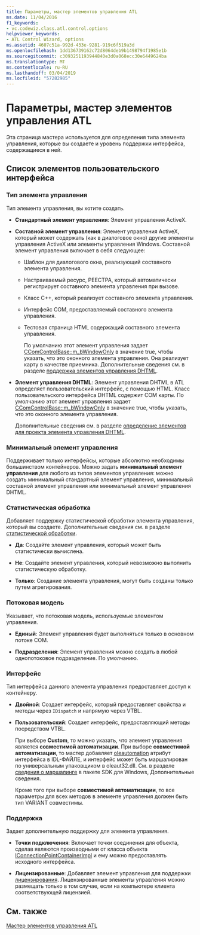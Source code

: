 ```yaml
---
title: Параметры, мастер элементов управления ATL
ms.date: 11/04/2016
f1_keywords:
- vc.codewiz.class.atl.control.options
helpviewer_keywords:
- ATL Control Wizard, options
ms.assetid: 4607c51a-992d-433e-9281-919c6f519a3d
ms.openlocfilehash: 1dd136739162c72d8064deb9b1498794f1985e1b
ms.sourcegitcommit: c3093251193944840e3d0a068ecc30e6449624ba
ms.translationtype: MT
ms.contentlocale: ru-RU
ms.lasthandoff: 03/04/2019
ms.locfileid: "57282985"
---
```

# <a name="options-atl-control-wizard"></a>Параметры, мастер элементов управления ATL

Эта страница мастера используется для определения типа элемента управления, которые вы создаете и уровень поддержки интерфейса, содержащиеся в ней.

## <a name="uielement-list"></a>Список элементов пользовательского интерфейса

### <a name="control-type"></a>Тип элемента управления

Тип элемента управления, вы хотите создать.

- **Стандартный элемент управления**: Элемент управления ActiveX.

- **Составной элемент управления**: Элемент управления ActiveX, который может содержать (как в диалоговое окно) другие элементы управления ActiveX или элементы управления Windows. Составной элемент управления включает в себя следующее:

  - Шаблон для диалогового окна, реализующий составного элемента управления.

  - Настраиваемый ресурс, РЕЕСТРА, который автоматически регистрирует составного элемента управления при вызове.

  - Класс C++, который реализует составного элемента управления.

  - Интерфейс COM, предоставляемый составного элемента управления.

  - Тестовая страница HTML содержащий составного элемента управления.

    По умолчанию этот элемент управления задает [CComControlBase::m_bWindowOnly](../../atl/reference/ccomcontrolbase-class.md#m_bwindowonly) в значение true, чтобы указать, что это оконного элемента управления. Она реализует карту в качестве приемника. Дополнительные сведения см. в разделе [поддержка элементов управления DHTML](../../atl/atl-support-for-dhtml-controls.md).

- **Элемент управления DHTML**: Элемент управления DHTML в ATL определяет пользовательский интерфейс, с помощью HTML. Класс пользовательского интерфейса DHTML содержит COM карты. По умолчанию этот элемент управления задает [CComControlBase::m_bWindowOnly](../../atl/reference/ccomcontrolbase-class.md#m_bwindowonly) в значение true, чтобы указать, что это оконного элемента управления.

   Дополнительные сведения см. в разделе [определение элементов для проекта элемента управления DHTML](../../atl/identifying-the-elements-of-the-dhtml-control-project.md).

### <a name="minimal-control"></a>Минимальный элемент управления

Поддерживает только интерфейсы, которые абсолютно необходимы большинством контейнеров. Можно задать **минимальный элемент управления** для любого из типов элементов управления: можно создать минимальный стандартный элемент управления, минимальный составной элемент управления или минимальный элемент управления DHTML.

### <a name="aggregation"></a>Статистическая обработка

Добавляет поддержку статистической обработки элемента управления, который вы создаете. Дополнительные сведения см. в разделе [статистической обработки](../../atl/aggregation.md).

- **Да**: Создайте элемент управления, который может быть статистически вычислена.

- **Не**: Создайте элемент управления, который невозможно выполнить статистическую обработку.

- **Только**: Создание элемента управления, могут быть созданы только путем агрегирования.

### <a name="threading-model"></a>Потоковая модель

Указывает, что потоковая модель, используемые элементом управления.

- **Единый**: Элемент управления будет выполняться только в основном потоке COM.

- **Подразделения**: Элемент управления можно создать в любой однопотоковое подразделение. По умолчанию.

### <a name="interface"></a>Интерфейс

Тип интерфейса данного элемента управления предоставляет доступ к контейнеру.

- **Двойной**: Создает интерфейс, который предоставляет свойства и методы через `IDispatch` и напрямую через VTBL.

- **Пользовательский**: Создает интерфейс, предоставляющий методы посредством VTBL.

   При выборе **Custom**, то можно указать, что элемент управления является **совместимой автоматизации**. При выборе **совместимой автоматизации**, то мастер добавляет [oleautomation](../../windows/oleautomation.md) атрибут интерфейса в IDL-ФАЙЛЕ, и интерфейс может быть маршалирован по универсальным упаковщиком в oleaut32.dll. См. в разделе [сведения о маршалинге](/windows/desktop/com/marshaling-details) в пакете SDK для Windows, Дополнительные сведения.

   Кроме того при выборе **совместимой автоматизации**, то все параметры для всех методов в элементе управления должен быть тип VARIANT совместимы.

### <a name="support"></a>Поддержка

Задает дополнительную поддержку для элемента управления.

- **Точки подключения**: Включает точки соединения для объекта, сделав являются производными от класса объекта [IConnectionPointContainerImpl](../../atl/reference/iconnectionpointcontainerimpl-class.md) и ему можно предоставлять исходного интерфейса.

- **Лицензированные**: Добавляет элемент управления для поддержки [лицензирования](/windows/desktop/com/licensing). Лицензированные элементы управления можно размещать только в том случае, если на компьютере клиента соответствующей лицензией.

## <a name="see-also"></a>См. также

[Мастер элементов управления ATL](../../atl/reference/atl-control-wizard.md)
